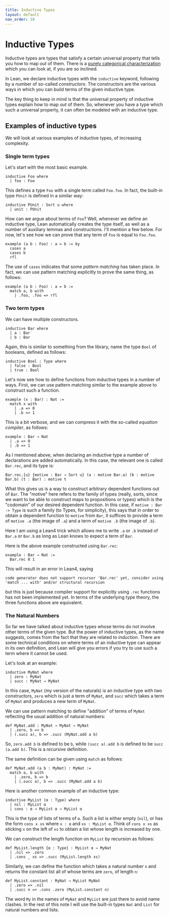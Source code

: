 ```yaml
---
title: Inductive Types
layout: default
nav_order: 10
---
```


# Inductive Types

Inductive types are types that satisfy a certain universal property that tells you how to map *out* of them.
There is a [purely categorical characterization](https://ncatlab.org/nlab/show/inductive+type) which you can look at, if you are so inclined.

In Lean, we declare inductive types with the `inductive` keyword, following by a number of so-called *constructors*.
The constructors are the various ways in which you can build terms of the given inductive type.

The key thing to keep in mind is that the universal property of inductive types explain how to map *out* of them.
So, whenever you have a type which such a universal property, it can often be modeled with an inductive type. 

## Examples of inductive types

We will look at various examples of inductive types, of increasing complexity.

### Single term types
Let's start with the most basic example.

```lean
inductive Foo where
  | foo : Foo
```

This defines a type `Foo` with a single term called `Foo.foo`.
In fact, the built-in type `PUnit` is defined in a similar way:
```lean
inductive PUnit : Sort u where
  | unit : PUnit
```

How can we argue about terms of `Foo`? 
Well, whenever we define an inductive type, Lean automatically creates the type itself, as well as a number of auxiliary lemmas and constructions.
I'll mention a few below.
For now, let's see how we can prove that any term of `Foo` is equal to `Foo.foo`.

```lean
example (a b : Foo) : a = b := by
  cases a
  cases b
  rfl
```

The use of `cases` indicates that some *pattern matching* has taken place.
In fact, we can use pattern matching explicitly to prove the same thing, as follows:

```lean
example (a b : Foo) : a = b := 
  match a, b with 
    | .foo, .foo => rfl
```

### Two term types

We can have multiple constructors.
```lean
inductive Bar where
  | a : Bar 
  | b : Bar
```

Again, this is similar to something from the library, name the type `Bool` of booleans, defined as follows:
```lean
inductive Bool : Type where
  | false : Bool
  | true : Bool
```

Let's now see how to define functions from inductive types in a number of ways.
First, we can use pattern matching similar to the example above to construct such a function.

```lean
example (x : Bar) : Nat := 
  match x with 
    | .a => 0
    | .b => 1
```

This is a bit verbose, and we can compress it with the so-called *equation compiler*, as follows:
```lean
example : Bar → Nat 
  | .a => 0
  | .b => 1
```

As I mentioned above, when declaring an inductive type a number of declarations are added automatically.
In this case, the relevant one is called `Bar.rec`, and its type is:
```lean
Bar.rec.{u} {motive : Bar → Sort u} (a : motive Bar.a) (b : motive Bar.b) (t : Bar) : motive t
```

What this gives us is a way to construct arbitrary dependent functions out of `Bar`.
The "motive" here refers to the family of types (really, sorts, since we want to be able to construct maps to propositions or types) which is the "codomain" of our desired dependent function.
In this case, if `motive : Bar -> Type` is such a family (to Types, for simplicity), this says that in order to obtain a dependent function to `motive` from `Bar`, it suffices to provide a term of `motive .a` (the image of `.a`) and a term of `motive .b` (the image of `.b`).

Here I am using a Lean4 trick which allows me to write `.a` or `.b` instead of `Bar.a` or `Bar.b` as long as Lean knows to expect a term of `Bar`.

Here is the above example constructed using `Bar.rec`:
```lean
example : Bar → Nat :=  
  Bar.rec 0 1
```

This will result in an error in Lean4, saying 
```lean
code generator does not support recursor 'Bar.rec' yet, consider using 'match ... with' and/or structural recursion
```
but this is just because compiler support for explicitly using `.rec` functions has not been implemented yet.
In terms of the underlying type theory, the three functions above are equivalent.

### The Natural Numbers

So far we have talked about inductive types whose terms do not involve other terms of the given type.
But the power of inductive types, as the name suggests, comes from the fact that they are related to *induction*.
There are some technical conditions on where terms of an inductive type can appear in its own definition, and Lean will give you errors if you try to use such a term where it cannot be used.

Let's look at an example:
```lean
inductive MyNat where
  | zero : MyNat
  | succ : MyNat → MyNat 
```

In this case, `MyNat` (my version of the naturals) is an inductive type with two constructors, `zero` which is just a term of `MyNat`, and `succ` which takes a term of `MyNat` and produces a new term of `MyNat`.

We can use pattern matching to define "addition" of terms of `MyNat` reflecting the usual addition of natural numbers:
```lean
def MyNat.add : MyNat → MyNat → MyNat 
  | .zero, b => b
  | (.succ a), b => .succ (MyNat.add a b)
```
So, `zero.add b` is defined to be `b`, while `(succ a).add b` is defined to be `succ (a.add b)`.
This is a *recursive* definition.

The same definition can be given using `match` as follows:
```lean
def MyNat.add (a b : MyNat) : MyNat :=
  match a, b with
    | .zero, b => b
    | (.succ a), b => .succ (MyNat.add a b) 
```

Here is another common example of an inductive type:
```lean
inductive MyList (α : Type) where
  | nil : MyList α 
  | cons : α → MyList α → MyList α 
```
This is the type of lists of terms of `α`.
Such a list is either empty (`nil`), or has the form `cons x xs` where `x : α` and `xs : MyList α`.
Think of `cons x xs` as sticking `x` on the left of `xs` to obtain a list whose length is increased by one.

We can construct the length function on `MyList` by recursion as follows:
```lean
def MyList.length {α : Type} : MyList α → MyNat 
  | .nil => .zero
  | .cons _ xs => .succ (MyList.length xs)
```

Similarly, we can define the function which takes a natural number `n` and returns the constant list all of whose terms are `zero`, of length `n`:

```lean
def MyList.constant : MyNat → MyList MyNat 
  | .zero => .nil
  | .succ n => .cons .zero (MyList.constant n)
```

The word `My` in the names of `MyNat` and `MyList` are just there to avoid name clashes.
In the rest of this note I will use the built-in types `Nat` and `List` for natural numbers and lists.